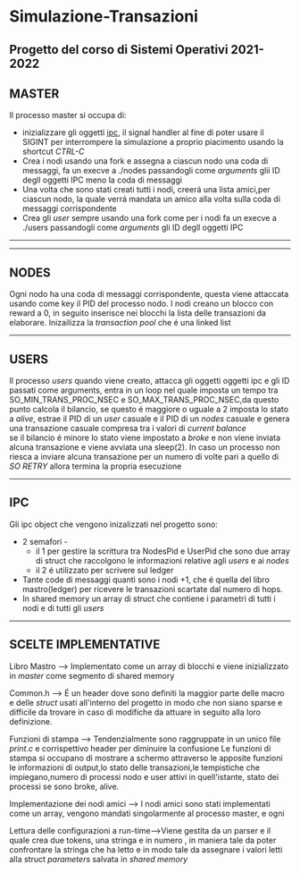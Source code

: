# Simulazione-Transazioni
Progetto del corso di Sistemi Operativi 2021-2022 
 ---
## MASTER
 Il processo master si occupa di:
 - inizializzare gli oggetti [ipc](##IPC), il signal handler al fine di poter usare il SIGINT per interrompere la simulazione a proprio piacimento usando la shortcut _CTRL-C_
 -  Crea i nodi usando una fork e assegna a ciascun nodo una coda di messaggi, fa un execve a ./nodes passandogli come _arguments_ glii ID degll oggetti IPC meno la coda di messaggi
 -  Una volta che sono stati creati tutti i nodi, creerá una lista amici,per ciascun nodo, la quale verrá mandata un amico alla volta sulla coda di messaggi corrispondente
 -  Crea gli _user_ sempre usando una fork come per i nodi fa un execve a ./users passandogli come _arguments_ gli ID degll oggetti IPC
---


 ---
 ## NODES
 Ogni nodo ha una coda di messaggi corrispondente, questa viene attaccata usando come key il PID del processo nodo. I nodi creano un blocco con reward a 0, in seguito inserisce nei blocchi la lista delle transazioni da elaborare. Inizailizza la _transaction pool_ che é una linked list 

 
 
 
 ---
 ## USERS
 Il processo _users_ quando viene creato, attacca gli oggetti oggetti ipc e gli ID passati come arguments, entra in un loop nel quale imposta un tempo tra SO_MIN_TRANS_PROC_NSEC e SO_MAX_TRANS_PROC_NSEC,da questo punto calcola il bilancio, se questo é maggiore o uguale a 2 imposta lo stato a _alive_, estrae il PID di un _user_ casuale e il PID di un _nodes_ casuale e genera una transazione casuale compresa tra i valori di _current balance_  
 se il bilancio é minore lo stato viene impostato a _broke_ e non viene inviata alcuna transazione e viene avviata una sleep(2).
 In caso un processo non riesca a inviare alcuna transazione per un numero di volte pari a quello di _SO RETRY_ allora termina la propria esecuzione
 
 ---
  ## IPC
Gli ipc object che vengono inizalizzati nel progetto sono:
- 2 semafori - 
	- il 1 per gestire la scrittura tra NodesPid e UserPid che sono due array di struct che raccolgono le informazioni relative agli _users_ e ai _nodes_
	- il 2 é utilizzato per scrivere sul ledger  
- Tante code di messaggi quanti sono i nodi +1, che é quella del libro mastro(ledger) per ricevere le transazioni scartate dal numero di hops.
- In shared memory un array di struct che contiene i parametri di tutti i nodi e di tutti gli _users_


--- 
## SCELTE IMPLEMENTATIVE
Libro Mastro --> Implementato come un array di blocchi e viene inizializzato in _master_ come segmento di shared memory

Common.h --> É un header dove sono definiti la maggior parte delle macro e delle _struct_ usati all'interno del progetto in modo che non siano sparse e difficile da trovare in caso di modifiche da attuare in seguito alla loro definizione.


Funzioni di stampa --> Tendenzialmente sono raggruppate in un unico file _print.c_ e corrispettivo header per diminuire la confusione   Le funzioni di stampa si occupano di mostrare a schermo attraverso le apposite funzioni le informazioni di output,lo stato delle transazioni,le tempistiche che impiegano,numero di processi nodo e user attivi in quell'istante, stato dei processi se sono broke, alive.

Implementazione dei nodi amici --> I nodi amici sono stati implementati come un array, vengono mandati singolarmente al processo master, e ogni 

Lettura delle configurazioni a run-time-->Viene gestita da un parser e il quale crea due tokens, una stringa e in numero , in maniera tale da poter confrontare la stringa che ha letto e in modo tale da assegnare i valori letti alla struct _parameters_ salvata in _shared memory_